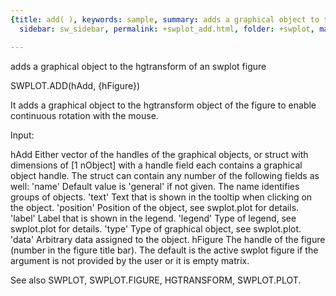 ```yaml
---
{title: add( ), keywords: sample, summary: adds a graphical object to the hgtransform of an swplot figure,
  sidebar: sw_sidebar, permalink: +swplot_add.html, folder: +swplot, mathjax: 'true'}

---
```

  adds a graphical object to the hgtransform of an swplot figure
 
  SWPLOT.ADD(hAdd, {hFigure})
 
  It adds a graphical object to the hgtransform object of the figure to
  enable continuous rotation with the mouse.
 
  Input:
 
  hAdd      Either vector of the handles of the graphical objects, or
            struct with dimensions of [1 nObject] with a handle field each
            contains a graphical object handle. The struct can contain any
            number of the following fields as well:
                'name'      Default value is 'general' if not given. The
                            name identifies groups of objects.
                'text'      Text that is shown in the tooltip when clicking
                            on the object.
                'position'  Position of the object, see swplot.plot for
                            details.
                'label'     Label that is shown in the legend.
                'legend'    Type of legend, see swplot.plot for details.
                'type'      Type of graphical object, see swplot.plot.
                'data'      Arbitrary data assigned to the object.
  hFigure   The handle of the figure (number in the figure title bar). The
            default is the active swplot figure if the argument is not
            provided by the user or it is empty matrix.
 
  See also SWPLOT, SWPLOT.FIGURE, HGTRANSFORM, SWPLOT.PLOT.
 
